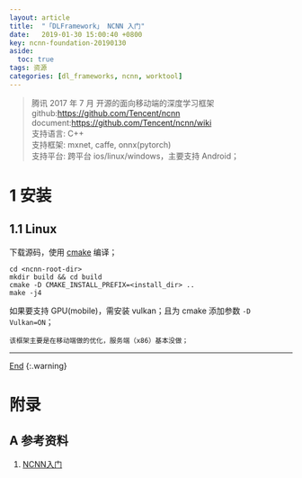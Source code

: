 ```yaml
---
layout: article
title:  "「DLFramework」 NCNN 入门"
date:   2019-01-30 15:00:40 +0800
key: ncnn-foundation-20190130
aside:
  toc: true
tags: 资源
categories: [dl_frameworks, ncnn, worktool]
---
```

<span id='head'></span>  
>腾讯 2017 年 7 月     开源的面向移动端的深度学习框架    
github:<https://github.com/Tencent/ncnn>  
document:<https://github.com/Tencent/ncnn/wiki>  
支持语言: C++      
支持框架: mxnet, caffe, onnx(pytorch)     
支持平台: 跨平台 ios/linux/windows，主要支持 Android；     

<!--more-->   

# 1 安装
## 1.1 Linux
下载源码，使用 [cmake]() 编译；    
```shell
cd <ncnn-root-dir>
mkdir build && cd build
cmake -D CMAKE_INSTALL_PREFIX=<install_dir> ..
make -j4
```

如果要支持 GPU(mobile)，需安装 vulkan；且为 cmake 添加参数 `-D Vulkan=ON`；    

```
该框架主要是在移动端做的优化，服务端（x86）基本没做；     
```
-------------------  
[End](#head)
{:.warning}  
# 附录
## A 参考资料
1. [NCNN入门](https://xywang93.github.io/2018/05/04/DeepLearning/%E5%B5%8C%E5%85%A5%E5%BC%8FAI/%E7%8E%A9%E8%BD%ACncnn/00-ncnn%E5%85%A5%E9%97%A8/)      
